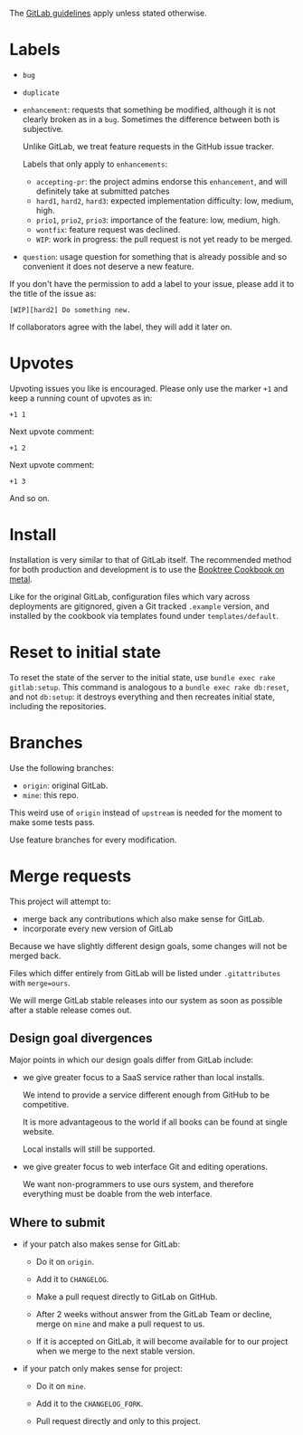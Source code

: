 The [GitLab guidelines](https://github.com/gitlabhq/gitlabhq/blob/master/CONTRIBUTING.md) apply unless stated otherwise.

# Labels

-   `bug`

-   `duplicate`

-   `enhancement`: requests that something be modified, although it is not clearly broken as in a `bug`. Sometimes the difference between both is subjective.

    Unlike GitLab, we treat feature requests in the GitHub issue tracker.

    Labels that only apply to `enhancements`:

    - `accepting-pr`: the project admins endorse this `enhancement`, and will definitely take at submitted patches 
    - `hard1`, `hard2`, `hard3`: expected implementation difficulty: low, medium, high.
    - `prio1`, `prio2`, `prio3`: importance of the feature: low, medium, high.
    - `wontfix`: feature request was declined.
    - `WIP`: work in progress: the pull request is not yet ready to be merged.

-   `question`: usage question for something that is already possible and so convenient it does not deserve a new feature.

If you don't have the permission to add a label to your issue, please add it to the title of the issue as:

    [WIP][hard2] Do something new.

If collaborators agree with the label, they will add it later on.

# Upvotes

Upvoting issues you like is encouraged. Please only use the marker `+1` and keep a running count of upvotes as in:

    +1 1

Next upvote comment:

    +1 2

Next upvote comment:

    +1 3

And so on.

# Install

Installation is very similar to that of GitLab itself. The recommended method for both production and development is to use the [Booktree Cookbook on metal](https://gitlab.com/cirosantilli/cookbook-gitlab/blob/master/doc/development_metal.md).

Like for the original GitLab, configuration files which vary across deployments are gitignored, given a Git tracked `.example` version, and installed by the cookbook via templates found under `templates/default`.

# Reset to initial state

To reset the state of the server to the initial state, use `bundle exec rake gitlab:setup`. This command is analogous to a `bundle exec rake db:reset`, and not `db:setup`: it destroys everything and then recreates initial state, including the repositories.

# Branches

Use the following branches:

- `origin`: original GitLab.
- `mine`: this repo.

This weird use of `origin` instead of `upstream` is needed for the moment to make some tests pass.

Use feature branches for every modification.

# Merge requests

This project will attempt to:

- merge back any contributions which also make sense for GitLab.
- incorporate every new version of GitLab

Because we have slightly different design goals, some changes will not be merged back.

Files which differ entirely from GitLab will be listed under `.gitattributes` with `merge=ours`.

We will merge GitLab stable releases into our system as soon as possible after a stable release comes out.

## Design goal divergences

Major points in which our design goals differ from GitLab include:

-   we give greater focus to a SaaS service rather than local installs.

    We intend to provide a service different enough from GitHub to be competitive.

    It is more advantageous to the world if all books can be found at single website.

    Local installs will still be supported.

-   we give greater focus to web interface Git and editing operations.

    We want non-programmers to use ours system, and therefore everything must be doable from the web interface.

## Where to submit

-   if your patch also makes sense for GitLab:

    -   Do it on `origin`.

    -   Add it to `CHANGELOG`.

    -   Make a pull request directly to GitLab on GitHub.

    -   After 2 weeks without answer from the GitLab Team or decline, merge on `mine` and make a pull request to us.

    -   If it is accepted on GitLab, it will become available for to our project when we merge to the next stable version.

-   if your patch only makes sense for project:

    - Do it on `mine`.

    - Add it to the `CHANGELOG_FORK`.

    - Pull request directly and only to this project.
